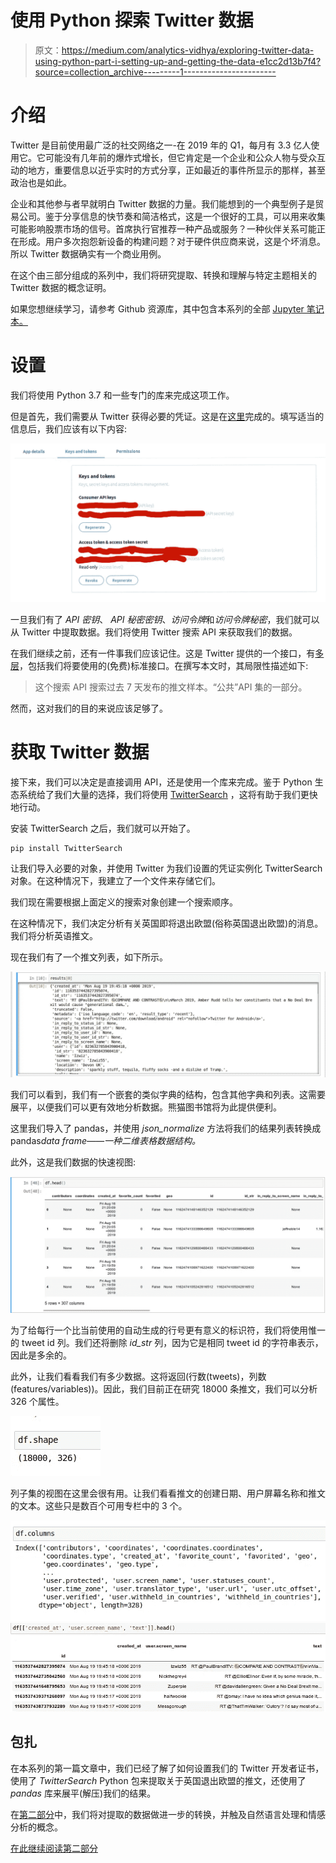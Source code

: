 # 使用 Python 探索 Twitter 数据

> 原文：<https://medium.com/analytics-vidhya/exploring-twitter-data-using-python-part-i-setting-up-and-getting-the-data-e1cc2d13b7f4?source=collection_archive---------1----------------------->

# 介绍

Twitter 是目前使用最广泛的社交网络之一-在 2019 年的 Q1，每月有 3.3 亿人使用它。它可能没有几年前的爆炸式增长，但它肯定是一个企业和公众人物与受众互动的地方，重要信息以近乎实时的方式分享，正如最近的事件所显示的那样，甚至政治也是如此。

企业和其他参与者早就明白 Twitter 数据的力量。我们能想到的一个典型例子是贸易公司。鉴于分享信息的快节奏和简洁格式，这是一个很好的工具，可以用来收集可能影响股票市场的信号。首席执行官推荐一种产品或服务？一种伙伴关系可能正在形成。用户多次抱怨新设备的构建问题？对于硬件供应商来说，这是个坏消息。所以 Twitter 数据确实有一个商业用例。

在这个由三部分组成的系列中，我们将研究提取、转换和理解与特定主题相关的 Twitter 数据的概念证明。

如果您想继续学习，请参考 Github 资源库，其中包含本系列的全部 [Jupyter 笔记本。](https://github.com/cnstlungu/incubator/tree/master/Python/Exploring%20Twitter%20Data%20using%20Python)

# 设置

我们将使用 Python 3.7 和一些专门的库来完成这项工作。

但是首先，我们需要从 Twitter 获得必要的凭证。这是在[这里](https://developer.twitter.com/en/apps)完成的。填写适当的信息后，我们应该有以下内容:

![](img/aec90d78c69e0fa44524eedaa0f0d8c4.png)

一旦我们有了 *API 密钥*、 *API 秘密密钥*、*访问令牌*和*访问令牌秘密*，我们就可以从 Twitter 中提取数据。我们将使用 Twitter 搜索 API 来获取我们的数据。

在我们继续之前，还有一件事我们应该记住。这是 Twitter 提供的一个接口，有[多层](https://developer.twitter.com/en/docs/tweets/search/overview)，包括我们将要使用的(免费)标准接口。在撰写本文时，其局限性描述如下:

> 这个搜索 API 搜索过去 7 天发布的推文样本。“公共”API 集的一部分。

然而，这对我们的目的来说应该足够了。

# 获取 Twitter 数据

接下来，我们可以决定是直接调用 API，还是使用一个库来完成。鉴于 Python 生态系统给了我们大量的选择，我们将使用 [TwitterSearch](https://pypi.org/project/TwitterSearch/) ，这将有助于我们更快地行动。

安装 TwitterSearch 之后，我们就可以开始了。

```
pip install TwitterSearch
```

让我们导入必要的对象，并使用 Twitter 为我们设置的凭证实例化 TwitterSearch 对象。在这种情况下，我建立了一个文件来存储它们。

我们现在需要根据上面定义的搜索对象创建一个搜索顺序。

在这种情况下，我们决定分析有关英国即将退出欧盟(俗称英国退出欧盟)的消息。我们将分析英语推文。

现在我们有了一个推文列表，如下所示。

![](img/87e568eab8b0044e32631a4e558f6a0b.png)

我们可以看到，我们有一个嵌套的类似字典的结构，包含其他字典和列表。这需要展平，以便我们可以更有效地分析数据。熊猫图书馆将为此提供便利。

这里我们导入了 pandas，并使用 *json_normalize* 方法将我们的结果列表转换成 pandas*data frame——一种二维表格数据结构。*

此外，这是我们数据的快速视图:

![](img/b41468ca54dd44636fbbbbe0c7238f81.png)

为了给每行一个比当前使用的自动生成的行号更有意义的标识符，我们将使用惟一的 tweet id 列。我们还将删除 *id_str* 列，因为它是相同 tweet id 的字符串表示，因此是多余的。

此外，让我们看看我们有多少数据。这将返回(行数(tweets)，列数(features/variables))。因此，我们目前正在研究 18000 条推文，我们可以分析 326 个属性。

![](img/4f2f72067466f6916630eafdbc3fa987.png)

列子集的视图在这里会很有用。让我们看看推文的创建日期、用户屏幕名称和推文的文本。这些只是数百个可用专栏中的 3 个。

![](img/333d9292c57473a170fc54503f757eb1.png)![](img/4cdfa90c0c2cbf455653b332e9725f04.png)

## 包扎

在本系列的第一篇文章中，我们已经了解了如何设置我们的 Twitter 开发者证书，使用了 *TwitterSearch* Python 包来提取关于英国退出欧盟的推文，还使用了 *pandas* 库来展平(解压)我们的结果。

在[第二部分](/@cnstlungu/exploring-twitter-data-using-python-af1287ee65f1)中，我们将对提取的数据做进一步的转换，并触及自然语言处理和情感分析的概念。

[在此继续阅读第二部分](/@cnstlungu/exploring-twitter-data-using-python-af1287ee65f1)